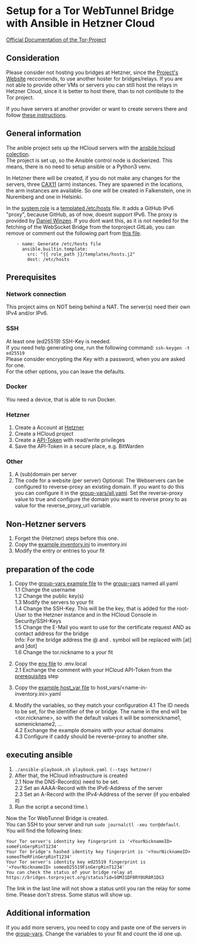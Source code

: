 # Setup for a Tor WebTunnel Bridge with Ansible in Hetzner Cloud
[Official Documentation of the Tor-Project](https://community.torproject.org/relay/setup/webtunnel/)

## Consideration
Please consider not hosting you bridges at Hetzner, since the [Project's Website](https://community.torproject.org/relay/community-resources/good-bad-isps/) reccomends, to use another hoster for bridges/relays.
If you are not able to provide other VMs or servers you can still host the relays in Hetzner Cloud, since it is better to host there, than to not contibute to the Tor project.

If you have servers at another provider or want to create servers there and follow [these instructions](non-hetzner-servers).

## General information
The anible project sets up the HCloud servers with the [ansbile hcloud colection](https://docs.ansible.com/ansible/latest/collections/hetzner/hcloud/index.html).\
The project is set up, so the Ansible control node is dockerized. This means, there is no need to setup ansible or a Python3 venv.

In Hetzner there will be created, if you do not make any changes for the servers, three [CAX11](https://www.hetzner.com/cloud/) (arm) instances.
They are spawned in the locations, the arm instances are available.
So one will be created in Falkenstein, one in Nuremberg and one in Helsinki.

In the [system role](roles/system) is a [templated /etc/hosts](roles/system/templates/hosts.j2) file.
It adds a GitHub IPv6 "proxy", because GitHub, as of now, doesnt support IPv6.
The proxy is provided by [Daniel Winzen](https://danwin1210.de/github-ipv6-proxy.php).
If you dont want this, as it is not needed for the fetching of the WebSocket Bridge from the torproject GitLab, you can remove or comment out the following part from [this file](roles/system/tasks/general.yaml).
```
    - name: Generate /etc/hosts file
      ansible.builtin.template:
        src: "{{ role_path }}/templates/hosts.j2"
        dest: /etc/hosts
```

## Prerequisites
### Network connection
This project aims on NOT being behind a NAT.
The server(s) need their own IPv4 and/or IPv6.

### SSH
At least one (ed25519) SSH-Key is needed.\
If you need help generating one, run the following command:
```ssh-keygen -t ed25519```\
Please consider encrypting the Key with a password, when you are asked for one.\
For the other options, you can leave the defaults.

### Docker
You need a device, that is able to run Docker.

### Hetzner
1. Create a Account at [Hetzner](https://accounts.hetzner.com/signUp)
2. Create a HCloud project
3. Create a [API-Token](https://docs.hetzner.cloud/#getting-started) with read/write privileges
4. Save the API-Token in a secure place, e.g. BitWarden

### Other
1. A (sub)domain per server
2. The code for a website (per server)
Optional: The Webservers can be configured to reverse-proxy an existing domain. If you want to do this you can configure it in the [group-vars/all.yaml](group-vars/all.yaml).
Set the reverse-proxy value to true and configure the domain you want to reverse proxy to as value for the reverse_proxy_url variable.

## Non-Hetzner servers
1. Forget the (Hetzner) steps before this one.
2. Copy the [example inventory.ini](inventory.ini.example) to inventory.ini
3. Modify the entry or entries to your fit

## preparation of the code
1. Copy the [group-vars example file](group-vars/all-example.yaml) to the [group-vars](group-vars) named all.yaml\
    1.1 Change the username\
    1.2 Change the public key(s)\
    1.3 Modify the servers to your fit\
    1.4 Change the SSH-Key. This will be the key, that is added for the root-User to the Hetzner instance and in the HCloud Console in Security/SSH-Keys\
    1.5 Change the E-Mail you want to use for the certificate request AND as contact address for the bridge\
    Info: For the bridge address the @ and . symbol will be replaced with [at] and [dot]\
    1.6 Change the tor.nickname to a your fit
2. Copy the [env file](.env) to .env.local\
    2.1 Exchange the comment with your HCloud API-Token from the [prerequisites](#hetzner) step

3. Copy the [example host_var file](host_vars/your-bridge-0.yaml) to host_vars/<name-in-inventory.ini>.yaml
4. Modify the variables, so they match your configuration
    4.1 The ID needs to be set, for the identifier of the or bridge. The name in the end will be <tor.nickname><id>, so with the default values it will be somenickname1, somenickname2, ...\
    4.2 Exchange the example domains with your actual domains\
    4.3 Configure if caddy should be reverse-proxy to another site.

## executing ansible
1. ```./ansible-playbook.sh playbook.yaml (--tags hetzner)```
2. After that, the HCloud infrastructure is created\
    2.1 Now the DNS-Record(s) need to be set.\
    2.2 Set an AAAA-Record with the IPv6-Address of the server\
    2.3 Set an A-Record with the IPv4-Address of the server (if you enbaled it)
3. Run the script a second time.\

Now the Tor WebTunnel Bridge is created.\
You can SSH to your server and run ```sudo journalctl -xeu tor@default```.\
You will find the following lines:
```
Your Tor server's identity key fingerprint is '<YourNicknameID> someFinGerpRinT1234'
Your Tor bridge's hashed identity key fingerprint is '<YourNicknameID> someoTheRFinGerpRinT1234'
Your Tor server's identity key ed25519 fingerprint is '<YourNicknameID> someeD25519FinGerpRinT1234'
You can check the status of your bridge relay at https://bridges.torproject.org/status?id=S0M31DF0RY0UR8R1DG3
```

The link in the last line will not show a status until you ran the relay for some time.
Please don't stress. Some status will show up.

## Additional information
If you add more servers, you need to copy and paste one of the servers in the [group-vars](group-vars/all-example.yaml).
Change the variables to your fit and count the id one up.